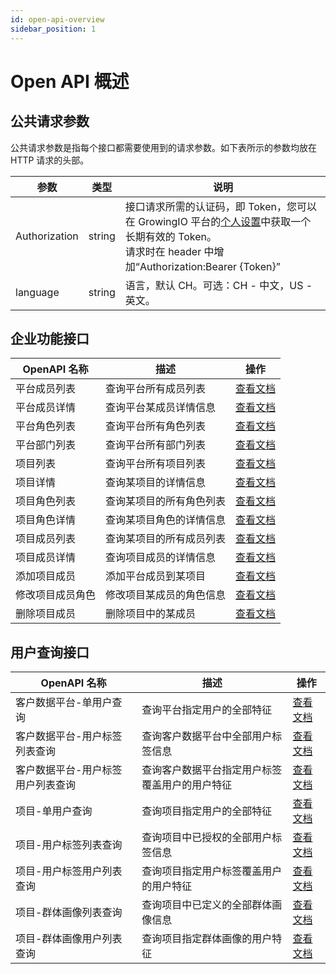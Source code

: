 ```yaml
---
id: open-api-overview
sidebar_position: 1
---
```


# Open API 概述

## 公共请求参数

公共请求参数是指每个接口都需要使用到的请求参数。如下表所示的参数均放在 HTTP 请求的头部。

| 参数          | 类型   | 说明                                                                                                                                                                                    |
| ------------- | ------ | --------------------------------------------------------------------------------------------------------------------------------------------------------------------------------------- |
| Authorization | string | 接口请求所需的认证码，即 Token，您可以在 GrowingIO 平台的[个人设置](../../product-manual/personal)中获取一个长期有效的 Token。<br/>请求时在 header 中增加“Authorization:Bearer {Token}” |
| language      | string | 语言，默认 CH。可选：CH - 中文，US - 英文。                                                                                                                                             |

## 企业功能接口

| OpenAPI 名称     | 描述                     | 操作                                               |
| ---------------- | ------------------------ | -------------------------------------------------- |
| 平台成员列表     | 查询平台所有成员列表     | [查看文档](./enterprise-api/platform-users)        |
| 平台成员详情     | 查询平台某成员详情信息   | [查看文档](./enterprise-api/platform-user)         |
| 平台角色列表     | 查询平台所有角色列表     | [查看文档](./enterprise-api/platform-roles)        |
| 平台部门列表     | 查询平台所有部门列表     | [查看文档](./enterprise-api/platform-departments)  |
| 项目列表         | 查询平台所有项目列表     | [查看文档](./enterprise-api/projects)              |
| 项目详情         | 查询某项目的详情信息     | [查看文档](./enterprise-api/project)               |
| 项目角色列表     | 查询某项目的所有角色列表 | [查看文档](./enterprise-api/project-roles)         |
| 项目角色详情     | 查询某项目角色的详情信息 | [查看文档](./enterprise-api/project-role)          |
| 项目成员列表     | 查询某项目的所有成员列表 | [查看文档](./enterprise-api/project-users)         |
| 项目成员详情     | 查询项目成员的详情信息   | [查看文档](./enterprise-api/project-user)          |
| 添加项目成员     | 添加平台成员到某项目     | [查看文档](./enterprise-api/project-user-add)      |
| 修改项目成员角色 | 修改项目某成员的角色信息 | [查看文档](./enterprise-api/project-user-role-upt) |
| 删除项目成员     | 删除项目中的某成员       | [查看文档](./enterprise-api/project-user-del)      |

## 用户查询接口

| OpenAPI 名称 | 描述                       | 操作                               |
| ------------ | -------------------------- | ---------------------------------- |
| 客户数据平台-单用户查询   | 查询平台指定用户的全部特征 | [查看文档](./user-api/dc-search-user) |
| 客户数据平台-用户标签列表查询 | 查询客户数据平台中全部用户标签信息 | [查看文档](./user-api/dc-search-user-tags) |
| 客户数据平台-用户标签用户列表查询 | 查询客户数据平台指定用户标签覆盖用户的用户特征 | [查看文档](./user-api/dc-search-user-tag-users) |
| 项目-单用户查询   | 查询项目指定用户的全部特征 | [查看文档](./user-api/project-search-user) |
| 项目-用户标签列表查询 | 查询项目中已授权的全部用户标签信息 | [查看文档](./user-api/project-search-user-tags) |
| 项目-用户标签用户列表查询 | 查询项目指定用户标签覆盖用户的用户特征 | [查看文档](./user-api/project-search-user-tag-users) |
| 项目-群体画像列表查询 | 查询项目中已定义的全部群体画像信息 | [查看文档](./user-api/project-search-segment-profiles) |
| 项目-群体画像用户列表查询 | 查询项目指定群体画像的用户特征 | [查看文档](./user-api/project-search-segment-profile-users) |
